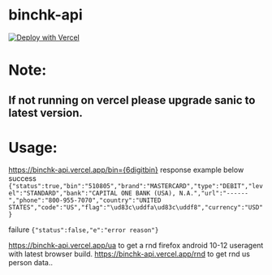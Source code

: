 # binchk-api
[![Deploy with Vercel](https://vercel.com/button)](https://vercel.com/new/clone?repository-url=https%3A%2F%2Fgithub.com%2Fxbinner18%2Fbinchk-api)

# Note:
## If not running on vercel please upgrade sanic to latest version.

# Usage:
https://binchk-api.vercel.app/bin={6digitbin}
response example below
success
`{"status":true,"bin":"510805","brand":"MASTERCARD","type":"DEBIT","level":"STANDARD","bank":"CAPITAL ONE BANK (USA), N.A.","url":"------","phone":"800-955-7070","country":"UNITED STATES","code":"US","flag":"\ud83c\uddfa\ud83c\uddf8","currency":"USD"}`

failure
`{"status":false,"e":"error reason"}`

https://binchk-api.vercel.app/ua to get a rnd firefox android 10-12 useragent with latest browser build.
https://binchk-api.vercel.app/rnd to get rnd us person data..
